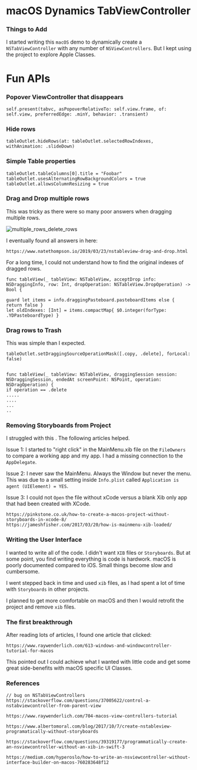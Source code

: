 # macOS Dynamics TabViewController
### Things to Add
I started writing this `macOS` demo to dynamically create a `NSTabViewController` with any number of `NSViewControllers`.  But I kept using the project to explore Apple Classes.

# Fun APIs
### Popover ViewController that disappears
```
self.present(tabvc, asPopoverRelativeTo: self.view.frame, of: self.view, preferredEdge: .minY, behavior: .transient)
```
### Hide rows
```
tableOutlet.hideRows(at: tableOutlet.selectedRowIndexes, withAnimation: .slideDown)
```
### Simple Table properties
```
tableOutlet.tableColumns[0].title = "Foobar"
tableOutlet.usesAlternatingRowBackgroundColors = true
tableOutlet.allowsColumnResizing = true
```
### Drag and Drop multiple rows
This was tricky as there were so many poor answers when dragging multiple rows.  

![multiple_rows_delete_rows](readme_images/drag_rows_delete_rows.gif)

I eventually found all answers in here:
```
https://www.natethompson.io/2019/03/23/nstableview-drag-and-drop.html
```
For a long time, I could not understand how to find the original indexes of dragged rows.

```
func tableView(_ tableView: NSTableView, acceptDrop info: NSDraggingInfo, row: Int, dropOperation: NSTableView.DropOperation) -> Bool {

guard let items = info.draggingPasteboard.pasteboardItems else { return false }
let oldIndexes: [Int] = items.compactMap{ $0.integer(forType: .YDPasteboardType) }
```
### Drag rows to Trash
This was simple than I expected.
```
tableOutlet.setDraggingSourceOperationMask([.copy, .delete], forLocal: false)


func tableView(_ tableView: NSTableView, draggingSession session: NSDraggingSession, endedAt screenPoint: NSPoint, operation: NSDragOperation) {
if operation == .delete
.....
....
...
..
```
### Removing Storyboards from Project
I struggled with this . The following articles helped.

Issue 1: I started to "right click" in the MainMenu.xib file on the `FileOwners` to compare a working app and my app. I had a missing connection to the `AppDelegate`.

Issue 2: I never saw the MainMenu.  Always the Window but never the menu.  This was due to a small setting inside `Info.plist` called `Application is agent (UIElement) = YES`.

Issue 3: I could not `Open` the file without xCode versus a blank Xib only app that had been created with XCode.
```
https://pinkstone.co.uk/how-to-create-a-macos-project-without-storyboards-in-xcode-8/
https://jameshfisher.com/2017/03/20/how-is-mainmenu-xib-loaded/

```
### Writing the User Interface
I wanted to write all of the code. I didn't want `XIB` files or `Storyboards`.  But at some point, you find writing everything is code is hardwork.  macOS is poorly documented compared to iOS.  Small things become slow and cumbersome.  

I went stepped back in time and used  `xib` files, as I had spent a lot of time with `Storyboards` in other projects.

I planned to get more comfortable on macOS and then I would retrofit the project and remove `xib` files.

### The first breakthrough
After reading lots of articles, I found one article that clicked:
```
https://www.raywenderlich.com/613-windows-and-windowcontroller-tutorial-for-macos
```
This pointed out I could achieve what I wanted with little code and get some great side-benefits with macOS specific UI Classes.


### References
```
// bug on NSTabViewControllers
https://stackoverflow.com/questions/37005622/control-a-nstabviewcontroller-from-parent-view

https://www.raywenderlich.com/704-macos-view-controllers-tutorial

https://www.albertomoral.com/blog/2017/10/7/create-nstableview-programatically-without-storyboards

https://stackoverflow.com/questions/39319177/programmatically-create-an-nsviewcontroller-without-an-xib-in-swift-3

https://medium.com/hyperoslo/how-to-write-an-nsviewcontroller-without-interface-builder-on-macos-760283648f12
```
